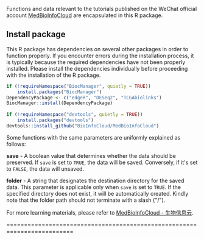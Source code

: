 Functions and data relevant to the tutorials published on the WeChat official account  [MedBioInfoCloud](https://github.com/BioInfoCloud/MedBioInfoCloud) are encapsulated in this R package. 

## Install package

This R package has dependencies on several other packages in order to function properly. If you encounter errors during the installation process, it is typically because the required dependencies have not been properly installed. Please install the dependencies individually before proceeding with the installation of the R package.

```R
if (!requireNamespace("BiocManager", quietly = TRUE))  
    install.packages("BiocManager")  
DependencyPackage <- c("edgeR", "DESeq2", "TCGAbiolinks")  
BiocManager::install(DependencyPackage)  
   
if (!requireNamespace("devtools", quietly = TRUE))  
    install.packages("devtools")  
devtools::install_github("BioInfoCloud/MedBioInfoCloud")
```

Some functions with the same parameters are uniformly explained as follows:

**save** - A boolean value that determines whether the data should be preserved. If `save` is set to `TRUE`, the data will be  saved. Conversely, if it's set to `FALSE`, the data will unsaved.

**folder** - A string that designates the destination directory for the saved data. This parameter is applicable only when `save` is set to `TRUE`. If the specified directory does not exist, it will be automatically created. Kindly note that the folder path should not terminate with a slash ("/").

For more learning materials, please refer to [MedBioInfoCloud - 生物信息云](https://bioinfocloud.github.io/note/WeChatOfficialAccount/MedBioInfoCloud/).

=========================================================================

